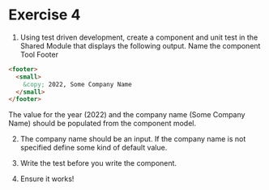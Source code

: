 # Exercise 4


1. Using test driven development, create a component and unit test in the Shared Module that displays the following output. Name the component Tool Footer


```html
<footer>
  <small>
    &copy; 2022, Some Company Name
  </small>
</footer>
```

The value for the year (2022) and the company name (Some Company Name) should be populated from the component model.

2. The company name should be an input. If the company name is not specified define some kind of default value.

3. Write the test before you write the component.

4. Ensure it works!